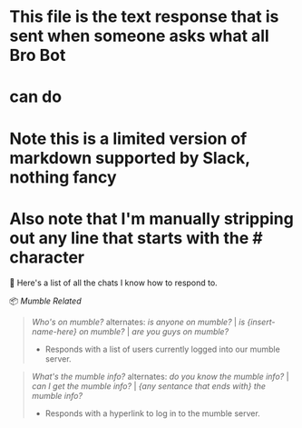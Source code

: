 # This file is the text response that is sent when someone asks what all Bro Bot
# can do

# Note this is a limited version of markdown supported by Slack, nothing fancy
# Also note that I'm manually stripping out any line that starts with the # character
:space_invader: Here's a list of all the chats I know how to respond to.

:package: *Mumble Related*
>*Who's on mumble?* alternates: _is anyone on mumble?_ | _is {insert-name-here} on mumble?_ | _are you guys on mumble?_ 
>    - Responds with a list of users currently logged into our mumble server.

>*What's the mumble info?* alternates: _do you know the mumble info?_ | _can I get the mumble info?_ | _{any sentance that ends with} the mumble info?_ 
>    - Responds with a hyperlink to log in to the mumble server.